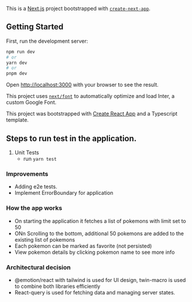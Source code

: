 This is a [Next.js](https://nextjs.org/) project bootstrapped with [`create-next-app`](https://github.com/vercel/next.js/tree/canary/packages/create-next-app).

## Getting Started

First, run the development server:

```bash
npm run dev
# or
yarn dev
# or
pnpm dev
```

Open [http://localhost:3000](http://localhost:3000) with your browser to see the result.

This project uses [`next/font`](https://nextjs.org/docs/basic-features/font-optimization) to automatically optimize and load Inter, a custom Google Font.

This project was bootstrapped with [Create React App](https://github.com/facebook/create-react-app) and a Typescript template.

## Steps to run test in the application.
1. Unit Tests
    * run `yarn test`

### Improvements
* Adding e2e tests.
* Implement ErrorBoundary for application

### How the app works
* On starting the application it fetches a list of pokemons with limit set to 50
* ONn Scrolling to the bottom, additional 50 pokemons are added to the existing list of pokemons
* Each pokemon can be marked as favorite (not persisted)
* View pokemon details by clicking pokemon name to see more info

### Architectural decision
* @emotion/react with tailwind is used for UI design, twin-macro is used to combine both libraries efficiently
* React-query is used for fetching data and managing server states.

